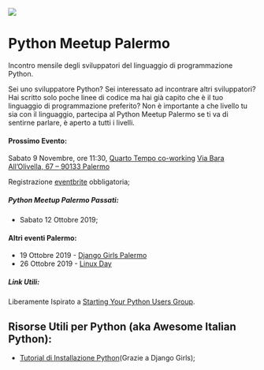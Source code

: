 ![](https://www.python.org/static/community_logos/python-logo.png)
# Python Meetup Palermo

Incontro mensile degli sviluppatori del linguaggio di programmazione Python.

Sei uno sviluppatore Python? Sei interessato ad incontrare altri sviluppatori? 
Hai scritto solo poche linee di codice ma hai già capito che è il tuo linguaggio di programmazione preferito?
Non è importante a che livello tu sia con il linguaggio, partecipa al Python Meetup Palermo se ti va di sentirne parlare,
è aperto a tutti i livelli. 

#### Prossimo Evento:
Sabato 9 Novembre, ore 11:30, [Quarto Tempo co-working](http://quartotempopalermo.it/) [Via Bara All’Olivella, 67 – 90133 Palermo](https://www.google.it/maps/place/Quarto+Tempo/@38.1210235,13.3581474,17z/data=!3m1!4b1!4m2!3m1!1s0x1319e5f5be7c1543:0xb4fc509a3d8a190c)

Registrazione [eventbrite](https://pythonmeetuppalermo.eventbrite.it ) obbligatoria;


##### Python Meetup Palermo Passati:
  - Sabato 12 Ottobre 2019;
  
#### Altri eventi Palermo:
- 19 Ottobre 2019 - [Django Girls Palermo](https://djangogirls.org/palermo/)
- 26 Ottobre 2019 - [Linux Day](https://linuxday.thefreecircle.org/2019/it/)

##### Link Utili:
Liberamente Ispirato a [Starting Your Python Users Group](https://wiki.python.org/moin/StartingYourUsersGroup).

## Risorse Utili per Python (aka Awesome Italian Python):
- [Tutorial di Installazione Python](https://tutorial.djangogirls.org/it/)(Grazie a Django Girls);
